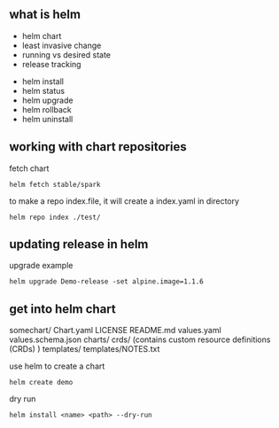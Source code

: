 ## what is helm
- helm chart
- least invasive change
- running vs desired state
- release tracking

* helm install
* helm status
* helm upgrade
* helm rollback
* helm uninstall

## working with chart repositories
fetch chart
```
helm fetch stable/spark
```

to make a repo index.file, it will create a index.yaml in directory
```
helm repo index ./test/ 
```

## updating release in helm
upgrade example
```
helm upgrade Demo-release -set alpine.image=1.1.6
```

## get into helm chart
somechart/
  Chart.yaml
  LICENSE
  README.md
  values.yaml
  values.schema.json
  charts/
  crds/ (contains custom resource definitions (CRDs) )
  templates/
  templates/NOTES.txt

use helm to create a chart
```
helm create demo
```

dry run
```
helm install <name> <path> --dry-run
```